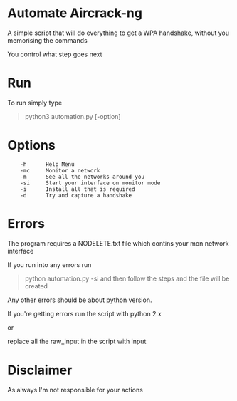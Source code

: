 # Automate Aircrack-ng
A simple script that will do everything to get a WPA handshake, without you memorising the commands

You control what step goes next

# Run
To run simply type
> python3 automation.py [-option]

# Options
```
	-h		Help Menu
	-mc		Monitor a network
	-m		See all the networks around you
	-si		Start your interface on monitor mode
	-i		Install all that is required
	-d		Try and capture a handshake
```

# Errors
The program requires a NODELETE.txt file which contins your mon network interface

If you run into any errors run
> python automation.py -si and then follow the steps and the file will be created 

Any other errors should be about python version.

If you're getting errors run the script with python 2.x

or

replace all the raw_input in the script with input

# Disclaimer
As always I'm not responsible for your actions
